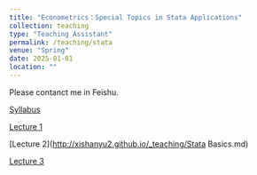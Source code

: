 ```yaml
---
title: "Econometrics：Special Topics in Stata Applications"
collection: teaching
type: "Teaching Assistant"
permalink: /teaching/stata
venue: "Spring"
date: 2025-01-01
location: ""
---
```


Please contanct me in Feishu.

[Syllabus](http://xishanyu2.github.io/files/《计量经济学：Stata实验专题》教学大纲.pdf)

[Lecture 1]()

[Lecture 2](http://xishanyu2.github.io/_teaching/Stata Basics.md)

[Lecture 3]()
